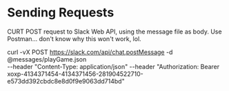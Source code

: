 
# Sending Requests

CURT POST request to Slack Web API, using the message file as body.
Use Postman... don't know why this won't work, lol.

curl -vX POST https://slack.com/api/chat.postMessage -d @messages/playGame.json \
--header "Content-Type: application/json" --header "Authorization: Bearer xoxp-4134371454-4134371456-281904522710-e573dd392cbdc8e8d0f9e9063dd714bd"